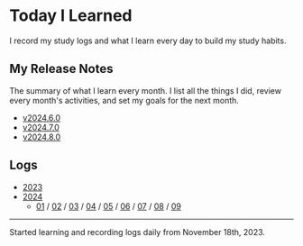 # Today I Learned

I record my study logs and what I learn every day to build my study habits.

## My Release Notes

The summary of what I learn every month. I list all the things I did, review every month's activities, and set my goals for the next month.

- [v2024.6.0](./release-notes/2024-06.md)
- [v2024.7.0](./release-notes/2024-07.md)
- [v2024.8.0](./release-notes/2024-08.md)

## Logs

- [2023](./2023/)
- [2024](./2024/)
  - [01](./2024/01.md) / [02](./2024/02.md) / [03](./2024/03.md) / [04](./2024/04.md) / [05](./2024/05.md) / [06](./2024/06.md) / [07](./2024/07.md) / [08](./2024/08.md) / [09](./2024/09.md)

---

Started learning and recording logs daily from November 18th, 2023.
